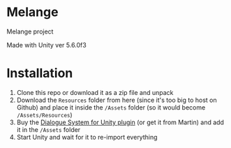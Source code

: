 # Melange
Melange project

Made with Unity ver 5.6.0f3


# Installation
1. Clone this repo or download it as a zip file and unpack
2. Download the `Resources` folder from here (since it's too big to host on Github) and place it inside the `/Assets` folder (so it would become `/Assets/Resources`)
3. Buy the [Dialogue System for Unity plugin](https://assetstore.unity.com/packages/tools/ai/dialogue-system-for-unity-11672) (or get it from Martin) and add it in the `/Assets` folder
4. Start Unity and wait for it to re-import everything
